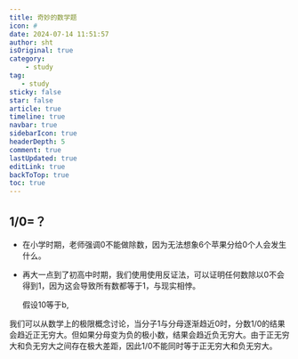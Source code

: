 ```yaml
---
title: 奇妙的数学题
icon: #
date: 2024-07-14 11:51:57
author: sht
isOriginal: true
category: 
    - study
tag:
   - study
sticky: false
star: false
article: true
timeline: true
navbar: true
sidebarIcon: true
headerDepth: 5
comment: true
lastUpdated: true
editLink: true
backToTop: true
toc: true
---
```


## 1/0=？

- 在小学时期，老师强调0不能做除数，因为无法想象6个苹果分给0个人会发生什么。

- 再大一点到了初高中时期，我们使用使用反证法，可以证明任何数除以0不会得到1，因为这会导致所有数都等于1，与现实相悖。

    假设10等于b,

我们可以从数学上的极限概念讨论，当分子1与分母逐渐趋近0时，分数1/0的结果会趋近正无穷大。但如果分母变为负的极小数，结果会趋近负无穷大。由于正无穷大和负无穷大之间存在极大差距，因此1/0不能同时等于正无穷大和负无穷大。

